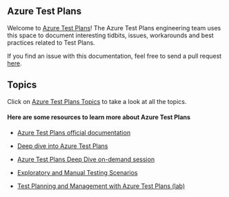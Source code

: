 ## Azure Test Plans

Welcome to [Azure Test Plans](https://azure.microsoft.com/en-us/services/devops/test-plans/)! The Azure Test Plans engineering team uses this space to document interesting tidbits, issues, workarounds and best practices related to Test Plans.

If you find an issue with this documentation, feel free to send a pull request [here](https://github.com/pkuma-msft/pkuma-msft.github.io).

## Topics
Click on [Azure Test Plans Topics](/azure-test-plans/test-plan-limits.md) to take a look at all the topics.

#### Here are some resources to learn more about Azure Test Plans

- [Azure Test Plans official documentation](https://azure.microsoft.com/en-us/services/devops/test-plans/)

- [Deep dive into Azure Test Plans](https://azure.microsoft.com/en-us/blog/deep-dive-into-azure-test-plans/)

- [Azure Test Plans Deep Dive on-demand session](https://info.microsoft.com/IN-AZUREPLAT-WBNR-FY19-04Apr-08-AzureTestPlans-MCW0012706_LP02OnDemandRegistration-ForminBody.html)

- [Exploratory and Manual Testing Scenarios](https://docs.microsoft.com/en-us/azure/devops/test/overview?view=azure-devops)

- [Test Planning and Management with Azure Test Plans (lab)](https://azuredevopslabs.com/labs/azuredevops/testmanagement/)
